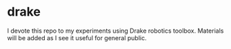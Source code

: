 # drake

I devote this repo to my experiments using Drake robotics toolbox. Materials will be added as I see it useful for general public.
